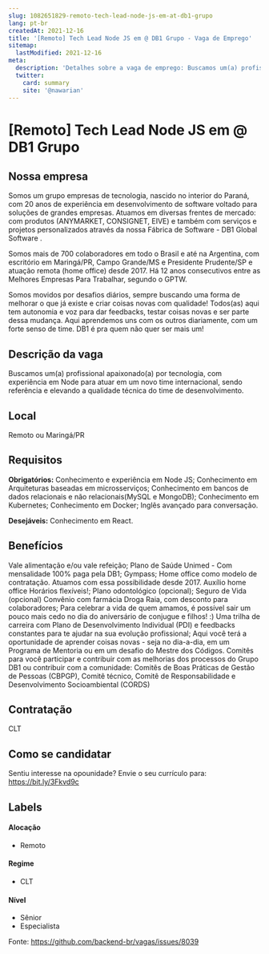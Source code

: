 ```yaml
---
slug: 1082651829-remoto-tech-lead-node-js-em-at-db1-grupo
lang: pt-br
createdAt: 2021-12-16
title: '[Remoto] Tech Lead Node JS em @ DB1 Grupo - Vaga de Emprego'
sitemap:
  lastModified: 2021-12-16
meta:
  description: 'Detalhes sobre a vaga de emprego: Buscamos um(a) profissional apaixonado(a) por tecnologia, com experiência em Node para atuar em um novo time internacional, sendo referência e elevando a qualidade técnica do time de desenvolvimento.'
  twitter:
    card: summary
    site: '@nawarian'
---
```


# [Remoto] Tech Lead Node JS em @ DB1 Grupo

## Nossa empresa

Somos um grupo empresas de tecnologia, nascido no interior do Paraná, com 20 anos de experiência em desenvolvimento de software voltado para soluções de grandes empresas. Atuamos em diversas frentes de mercado: com produtos (ANYMARKET, CONSIGNET, EIVE) e também com serviços e projetos personalizados através da nossa Fábrica de Software - DB1 Global Software . 

Somos mais de 700 colaboradores em todo o Brasil e até na Argentina, com escritório em Maringá/PR, Campo Grande/MS e Presidente Prudente/SP e atuação remota (home office) desde 2017. Há 12 anos consecutivos entre as Melhores Empresas Para Trabalhar, segundo o GPTW. 

Somos movidos por desafios diários, sempre buscando uma forma de melhorar o que já existe e criar coisas novas com qualidade! Todos(as) aqui tem autonomia e voz para dar feedbacks, testar coisas novas e ser parte dessa mudança. Aqui aprendemos uns com os outros diariamente, com um forte senso de time. DB1 é pra quem não quer ser mais um!


## Descrição da vaga

Buscamos um(a) profissional apaixonado(a) por tecnologia, com experiência em Node para atuar em um novo time internacional, sendo referência e elevando a qualidade técnica do time de desenvolvimento.


## Local

Remoto ou Maringá/PR

## Requisitos

**Obrigatórios:**
Conhecimento e experiência em Node JS;
Conhecimento em Arquiteturas baseadas em microsserviços;
Conhecimento em bancos de dados relacionais e não relacionais(MySQL e MongoDB);
Conhecimento em Kubernetes;
Conhecimento em Docker;
Inglês avançado para conversação.

**Desejáveis:**
Conhecimento em React.

## Benefícios

Vale alimentação e/ou vale refeição;
Plano de Saúde Unimed - Com mensalidade 100% paga pela DB1;
Gympass;
Home office como modelo de contratação. Atuamos com essa possibilidade desde 2017.
Auxílio home office
Horários flexíveis!;
Plano odontológico (opcional);
Seguro de Vida (opcional)
Convênio com farmácia Droga Raia, com desconto para colaboradores;
Para celebrar a vida de quem amamos, é possível sair um pouco mais cedo no dia do aniversário de conjugue e filhos! :)
Uma trilha de carreira com Plano de Desenvolvimento Individual (PDI) e feedbacks constantes para te ajudar na sua evolução profissional;
Aqui você terá a oportunidade de aprender coisas novas - seja no dia-a-dia, em um Programa de Mentoria ou em um desafio do Mestre dos Códigos.
Comitês para você participar e contribuir com as melhorias dos processos do Grupo DB1 ou contribuir com a comunidade: Comitês de Boas Práticas de Gestão de Pessoas (CBPGP), Comitê técnico, Comitê de Responsabilidade e Desenvolvimento Socioambiental (CORDS)


## Contratação

CLT

## Como se candidatar

Sentiu interesse na opounidade? Envie o seu currículo para: https://bit.ly/3Fkvd9c 


## Labels

#### Alocação
- Remoto

#### Regime
- CLT

#### Nível
- Sênior
- Especialista



Fonte: https://github.com/backend-br/vagas/issues/8039